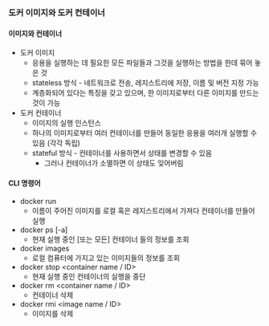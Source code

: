 ### 도커 이미지와 도커 컨테이너
#### 이미지와 컨테이너
- 도커 이미지
    - 응용을 실행하는 데 필요한 모든 파일들과 그것을 실행하는 방법을 한데 묶어 놓은 것
    - stateless 방식 - 네트워크로 전송, 레지스트리에 저장, 이름 및 버전 지정 가능
    - 계층화되어 있다는 특징을 갖고 있으며, 한 이미지로부터 다른 이미지를 만드는 것이 가능
- 도커 컨테이너
    - 이미지의 실행 인스턴스
    - 하나의 이미지로부터 여러 컨테이너를 만들어 동일한 응용을 여러개 실행할 수 있음 (각각 독립)
    - stateful 방식 - 컨테이너를 사용하면서 상태를 변경할 수 있음
        - 그러나 컨테이너가 소멸하면 이 상태도 잊어버림

#### CLI 명령어
- docker run <image name>
    - 이름이 주어진 이미지를 로컬 혹은 레지스트리에서 가져다 컨테이너를 만들어 실행
- docker ps [-a]
    - 현재 실행 중인 [또는 모든] 컨테이너 들의 정보를 조회
- docker images
    - 로컬 컴퓨터에 가지고 있는 이미지들의 정보를 조회
- docker stop <container name / ID>
    - 현재 실행 중인 컨테이너의 실행을 중단
- docker rm <container name / ID>
    - 컨테이너 삭제
- docker rmi <image name / ID>
    - 이미지를 삭제
